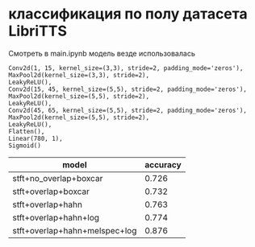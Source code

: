 # классификация по полу датасета LibriTTS

Смотреть в main.ipynb
модель везде использовалась
    
    Conv2d(1, 15, kernel_size=(3,3), stride=2, padding_mode='zeros'),
    MaxPool2d(kernel_size=(3,3), stride=2),
    LeakyReLU(),
    Conv2d(15, 45, kernel_size=(5,5), stride=2, padding_mode='zeros'),
    MaxPool2d(kernel_size=(5,5), stride=2),
    LeakyReLU(),
    Conv2d(45, 65, kernel_size=(5,5), stride=2, padding_mode='zeros'),
    MaxPool2d(kernel_size=(5,5), stride=2),
    LeakyReLU(),
    Flatten(),
    Linear(780, 1),
    Sigmoid()


| model      | accuracy |
| ----------- | ----------- |
| stft+no_overlap+boxcar      | 0.726       |
| stft+overlap+boxcar      | 0.732       |
| stft+overlap+hahn   | 0.763        |
| stft+overlap+hahn+log   | 0.774        |
| stft+overlap+hahn+melspec+log   | 0.876        |
